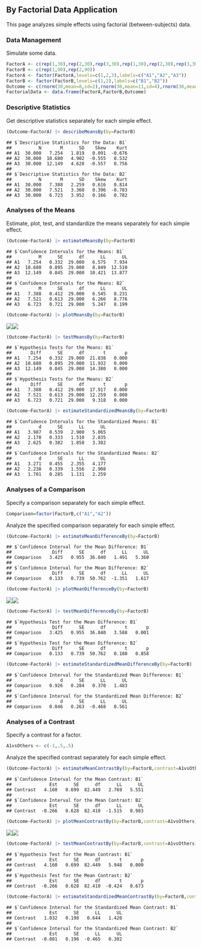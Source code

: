 ## By Factorial Data Application

This page analyzes simple effects using factorial (between-subjects) data.

### Data Management

Simulate some data.

```r
FactorA <- c(rep(1,30),rep(2,30),rep(3,30),rep(1,30),rep(2,30),rep(3,30))
FactorB <- c(rep(1,90),rep(2,90))
FactorA <- factor(FactorA,levels=c(1,2,3),labels=c("A1","A2","A3"))
FactorB <- factor(FactorB,levels=c(1,2),labels=c("B1","B2"))
Outcome <- c(rnorm(30,mean=8,sd=2),rnorm(30,mean=11,sd=4),rnorm(30,mean=12,sd=4),rnorm(30,mean=8,sd=2),rnorm(30,mean=8,sd=3),rnorm(30,mean=7,sd=4))
FactorialData <- data.frame(FactorA,FactorB,Outcome)
```

### Descriptive Statistics

Get descriptive statistics separately for each simple effect.

```r
(Outcome~FactorA) |> describeMeansBy(by=FactorB)
```

```
## $`Descriptive Statistics for the Data: B1`
##          N       M      SD    Skew    Kurt
## A1  30.000   7.254   1.819   0.091  -0.676
## A2  30.000  10.680   4.902  -0.555   0.532
## A3  30.000  12.149   4.628  -0.557   0.756
## 
## $`Descriptive Statistics for the Data: B2`
##          N       M      SD    Skew    Kurt
## A1  30.000   7.388   2.259   0.616   0.814
## A2  30.000   7.521   3.360   0.396  -0.783
## A3  30.000   6.723   3.952   0.166   0.782
```

### Analyses of the Means

Estimate, plot, test, and standardize the means separately for each simple effect.

```r
(Outcome~FactorA) |> estimateMeansBy(by=FactorB)
```

```
## $`Confidence Intervals for the Means: B1`
##          M      SE      df      LL      UL
## A1   7.254   0.332  29.000   6.575   7.934
## A2  10.680   0.895  29.000   8.849  12.510
## A3  12.149   0.845  29.000  10.421  13.877
## 
## $`Confidence Intervals for the Means: B2`
##          M      SE      df      LL      UL
## A1   7.388   0.412  29.000   6.545   8.231
## A2   7.521   0.613  29.000   6.266   8.776
## A3   6.723   0.721  29.000   5.247   8.199
```

```r
(Outcome~FactorA) |> plotMeansBy(by=FactorB)
```

![](figures/By-Factorial-Means-1.png)<!-- -->![](figures/By-Factorial-Means-2.png)<!-- -->

```r
(Outcome~FactorA) |> testMeansBy(by=FactorB)
```

```
## $`Hypothesis Tests for the Means: B1`
##       Diff      SE      df       t       p
## A1   7.254   0.332  29.000  21.838   0.000
## A2  10.680   0.895  29.000  11.932   0.000
## A3  12.149   0.845  29.000  14.380   0.000
## 
## $`Hypothesis Tests for the Means: B2`
##       Diff      SE      df       t       p
## A1   7.388   0.412  29.000  17.917   0.000
## A2   7.521   0.613  29.000  12.259   0.000
## A3   6.723   0.721  29.000   9.318   0.000
```

```r
(Outcome~FactorA) |> estimateStandardizedMeansBy(by=FactorB)
```

```
## $`Confidence Intervals for the Standardized Means: B1`
##          d      SE      LL      UL
## A1   3.987   0.539   2.900   5.065
## A2   2.178   0.333   1.510   2.835
## A3   2.625   0.382   1.858   3.382
## 
## $`Confidence Intervals for the Standardized Means: B2`
##          d      SE      LL      UL
## A1   3.271   0.455   2.355   4.177
## A2   2.238   0.339   1.556   2.908
## A3   1.701   0.285   1.131   2.259
```

### Analyses of a Comparison

Specify a comparison separately for each simple effect.

```r
Comparison=factor(FactorB,c("A1","A2"))
```

Analyze the specified comparison separately for each simple effect.

```r
(Outcome~FactorA) |> estimateMeanDifferenceBy(by=FactorB)
```

```
## $`Confidence Interval for the Mean Difference: B1`
##               Diff      SE      df      LL      UL
## Comparison   3.425   0.955  36.840   1.491   5.360
## 
## $`Confidence Interval for the Mean Difference: B2`
##               Diff      SE      df      LL      UL
## Comparison   0.133   0.739  50.762  -1.351   1.617
```

```r
(Outcome~FactorA) |> plotMeanDifferenceBy(by=FactorB)
```

![](figures/By-Factorial-Comparison-1.png)<!-- -->![](figures/By-Factorial-Comparison-2.png)<!-- -->

```r
(Outcome~FactorA) |> testMeanDifferenceBy(by=FactorB)
```

```
## $`Hypothesis Test for the Mean Difference: B1`
##               Diff      SE      df       t       p
## Comparison   3.425   0.955  36.840   3.588   0.001
## 
## $`Hypothesis Test for the Mean Difference: B2`
##               Diff      SE      df       t       p
## Comparison   0.133   0.739  50.762   0.180   0.858
```

```r
(Outcome~FactorA) |> estimateStandardizedMeanDifferenceBy(by=FactorB)
```

```
## $`Confidence Interval for the Standardized Mean Difference: B1`
##                  d      SE      LL      UL
## Comparison   0.926   0.284   0.370   1.483
## 
## $`Confidence Interval for the Standardized Mean Difference: B2`
##                  d      SE      LL      UL
## Comparison   0.046   0.263  -0.468   0.561
```

### Analyses of a Contrast

Specify a contrast for a factor.

```r
A1vsOthers <- c(-1,.5,.5)
```

Analyze the specified contrast separately for each simple effect.

```r
(Outcome~FactorA) |> estimateMeanContrastBy(by=FactorB,contrast=A1vsOthers)
```

```
## $`Confidence Interval for the Mean Contrast: B1`
##              Est      SE      df      LL      UL
## Contrast   4.160   0.699  82.449   2.769   5.551
## 
## $`Confidence Interval for the Mean Contrast: B2`
##              Est      SE      df      LL      UL
## Contrast  -0.266   0.628  82.410  -1.515   0.983
```

```r
(Outcome~FactorA) |> plotMeanContrastBy(by=FactorB,contrast=A1vsOthers)
```

![](figures/By-Factorial-Contrast-1.png)<!-- -->![](figures/By-Factorial-Contrast-2.png)<!-- -->

```r
(Outcome~FactorA) |> testMeanContrastBy(by=FactorB,contrast=A1vsOthers)
```

```
## $`Hypothesis Test for the Mean Contrast: B1`
##              Est      SE      df       t       p
## Contrast   4.160   0.699  82.449   5.948   0.000
## 
## $`Hypothesis Test for the Mean Contrast: B2`
##              Est      SE      df       t       p
## Contrast  -0.266   0.628  82.410  -0.424   0.673
```

```r
(Outcome~FactorA) |> estimateStandardizedMeanContrastBy(by=FactorB,contrast=A1vsOthers)
```

```
## $`Confidence Interval for the Standardized Mean Contrast: B1`
##              Est      SE      LL      UL
## Contrast   1.032   0.198   0.644   1.420
## 
## $`Confidence Interval for the Standardized Mean Contrast: B2`
##              Est      SE      LL      UL
## Contrast  -0.081   0.196  -0.465   0.302
```
